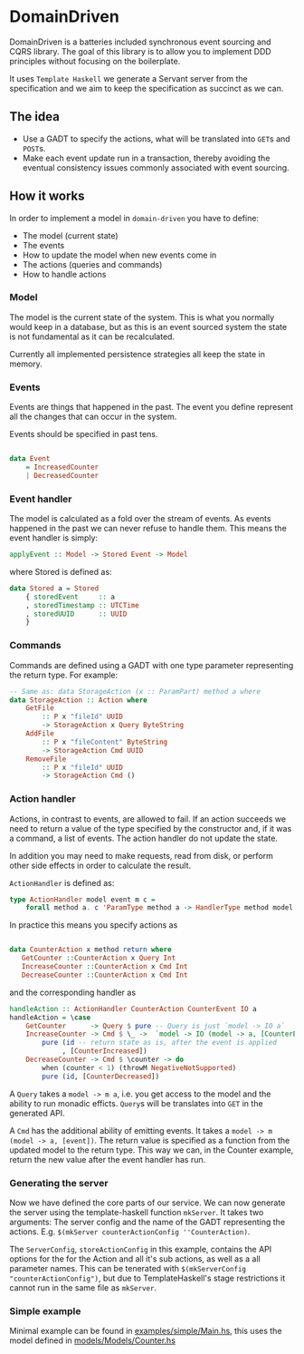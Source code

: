 # DomainDriven

DomainDriven is a batteries included synchronous event sourcing and CQRS library. The goal of this library is to allow you to implement DDD principles without focusing on the boilerplate. 

It uses `Template Haskell` we generate a Servant server from the specification and we aim to keep the specification as succinct as we can.

## The idea

- Use a GADT to specify the actions, what will be translated into `GET`s and `POST`s.
- Make each event update run in a transaction, thereby avoiding the eventual consistency issues commonly associated with event sourcing.

## How it works

In order to implement a model in `domain-driven` you have to define:
- The model (current state)
- The events
- How to update the model when new events come in
- The actions (queries and commands)
- How to handle actions 

### Model

The model is the current state of the system. This is what you normally would keep in a database, but as this is an event sourced system the state is not fundamental as it can be recalculated.

Currently all implemented persistence strategies all keep the state in memory.

### Events

Events are things that happened in the past. The event you define represent all the changes that can occur in the system.

Events should be specified in past tens.
```haskell

data Event
    = IncreasedCounter
    | DecreasedCounter
```

### Event handler

The model is calculated as a fold over the stream of events. As events happened in the past we can never refuse to handle them. This means the event handler is simply:

``` haskell
applyEvent :: Model -> Stored Event -> Model
```

where Stored is defined as:
``` haskell
data Stored a = Stored
    { storedEvent     :: a
    , storedTimestamp :: UTCTime
    , storedUUID      :: UUID
    }
```

### Commands

Commands are defined using a GADT with one type parameter representing the return type. For example:

``` haskell
-- Same as: data StorageAction (x :: ParamPart) method a where
data StorageAction :: Action where
    GetFile
        :: P x "fileId" UUID 
        -> StorageAction x Query ByteString
    AddFile
        :: P x "fileContent" ByteString 
        -> StorageAction Cmd UUID
    RemoveFile 
        :: P x "fileId" UUID 
        -> StorageAction Cmd ()
```

### Action handler

Actions, in contrast to events, are allowed to fail. If an action succeeds we need to return a value of the type specified by the constructor and, if it was a command, a list of events. The action handler do not update the state.

In addition you may need to make requests, read from disk, or perform other side effects in order to calculate the result.

`ActionHandler` is defined as:

``` haskell
type ActionHandler model event m c =
    forall method a. c 'ParamType method a -> HandlerType method model event m a
```

In practice this means you specify actions as

```haskell

data CounterAction x method return where
   GetCounter ::CounterAction x Query Int
   IncreaseCounter ::CounterAction x Cmd Int
   DecreaseCounter ::CounterAction x Cmd Int
```

and the corresponding handler as

```haskell
handleAction :: ActionHandler CounterAction CounterEvent IO a 
handleAction = \case
    GetCounter      -> Query $ pure -- Query is just `model -> IO a`
    IncreaseCounter -> Cmd $ \_ ->  `model -> IO (model -> a, [CounterEvent])`
        pure (id -- return state as is, after the event is applied
             , [CounterIncreased])
    DecreaseCounter -> Cmd $ \counter -> do
        when (counter < 1) (throwM NegativeNotSupported)
        pure (id, [CounterDecreased])
```

A `Query` takes a `model -> m a`, i.e. you get access to the model and the ability to run monadic efficts. `Query`s will be translates into `GET` in the generated API.

A `Cmd` has the additional ability of emitting events. It takes a `model -> m (model -> a, [event])`. The return value is specified as a function from the updated model to the return type. This way we can, in the Counter example, return the new value after the event handler has run.


### Generating the server


Now we have defined the core parts of our service. We can now generate the server using the template-haskell function `mkServer`. It takes two arguments: The server config and the name of the GADT representing the actions. E.g. `$(mkServer counterActionConfig ''CounterAction)`.

The `ServerConfig`, `storeActionConfig` in this example, contains the API options for the for the Action and all it's sub actions, as well as a all parameter names. This can be tenerated with `$(mkServerConfig "counterActionConfig")`, but due to TemplateHaskell's stage restrictions it cannot run in the same file as `mkServer`.


### Simple example

Minimal example can be found in [examples/simple/Main.hs](examples/simple/Main.hs), this uses the model defined in [models/Models/Counter.hs](models/Models/Counter.hs)


